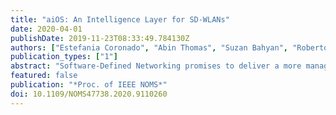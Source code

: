 ```yaml
---
title: "aiOS: An Intelligence Layer for SD-WLANs"
date: 2020-04-01
publishDate: 2019-11-23T08:33:49.784130Z
authors: ["Estefania Coronado", "Abin Thomas", "Suzan Bahyan", "Roberto Riggio"]
publication_types: ["1"]
abstract: "Software-Defined Networking promises to deliver a more manageable network whose behaviour could be easily changed using applications written in high-level declarative languages running on top of a logically centralized control plane resulting, on the one hand, in the mushrooming of complex point solutions to very specific problems and, on the other hand, in the creation of a multitude of network configuration options. This fact is especially true for 802.11-based Software-Defined WLANs (SD-WLANs). It is our standpoint that to tame this increase in complexity, future SD-WLANs must follow an Artificial Intelligence (AI) native approach. In this paper we present aiOS, an AI-based Operating System for SD-WLANs. Then, we use aiOS to implement several Machine Learning (ML) models for user-adaptive frame length selection in SD-WLANs. An extensive performance evaluation carried out on a real-world testbed shows that this approach improves the aggregated network throughput by up to 55%. Finally, we release the entire implementation including the controller, the ML models, and the programmable data-path under a permissive license for academic use."
featured: false
publication: "*Proc. of IEEE NOMS*"
doi: 10.1109/NOMS47738.2020.9110260
---
```


